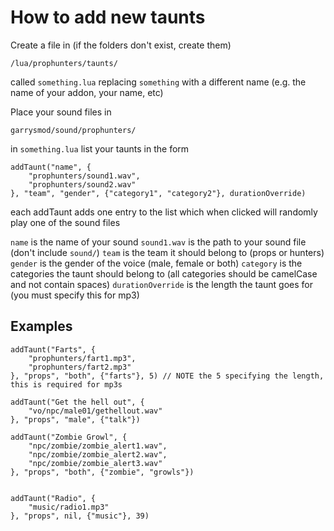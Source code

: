 # How to add new taunts
Create a file in (if the folders don't exist, create them)

    /lua/prophunters/taunts/

called `something.lua`
replacing `something` with a different name (e.g. the name of your addon, your name, etc)

Place your sound files in

    garrysmod/sound/prophunters/

in `something.lua` list your taunts in the form

    addTaunt("name", {
        "prophunters/sound1.wav", 
        "prophunters/sound2.wav"
    }, "team", "gender", {"category1", "category2"}, durationOverride)

each addTaunt adds one entry to the list which when clicked will randomly play one of the sound files

`name` is the name of your sound
`sound1.wav` is the path to your sound file (don't include `sound/`)
`team` is the team it should belong to (props or hunters)
`gender` is the gender of the voice (male, female or both)
`category` is the categories the taunt should belong to (all categories should be camelCase and not contain spaces)
`durationOverride` is the length the taunt goes for (you must specify this for mp3)

## Examples
    addTaunt("Farts", {
        "prophunters/fart1.mp3",
        "prophunters/fart2.mp3"
    }, "props", "both", {"farts"}, 5) // NOTE the 5 specifying the length, this is required for mp3s

    addTaunt("Get the hell out", {
        "vo/npc/male01/gethellout.wav"
    }, "props", "male", {"talk"})

    addTaunt("Zombie Growl", {
        "npc/zombie/zombie_alert1.wav",
        "npc/zombie/zombie_alert2.wav",
        "npc/zombie/zombie_alert3.wav"
    }, "props", "both", {"zombie", "growls"})

    
    addTaunt("Radio", {
        "music/radio1.mp3"
    }, "props", nil, {"music"}, 39)
